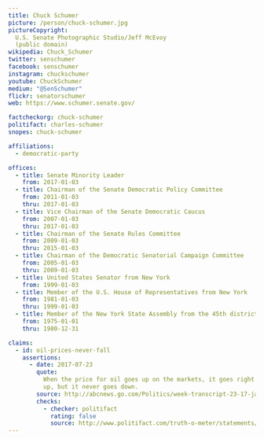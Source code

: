 ```yaml
---
title: Chuck Schumer
picture: /person/chuck-schumer.jpg
pictureCopyright:
  U.S. Senate Photographic Studio/Jeff McEvoy
  (public domain)
wikipedia: Chuck_Schumer
twitter: senschumer
facebook: senschumer
instagram: chuckschumer
youtube: ChuckSchumer
medium: "@SenSchumer"
flickr: senatorschumer
web: https://www.schumer.senate.gov/

factcheckorg: chuck-schumer
politifact: charles-schumer
snopes: chuck-schumer

affiliations:
  - democratic-party

offices:
  - title: Senate Minority Leader
    from: 2017-01-03
  - title: Chairman of the Senate Democratic Policy Committee
    from: 2011-01-03
    thru: 2017-01-03
  - title: Vice Chairman of the Senate Democratic Caucus
    from: 2007-01-03
    thru: 2017-01-03
  - title: Chairman of the Senate Rules Committee
    from: 2009-01-03
    thru: 2015-01-03
  - title: Chairman of the Democratic Senatorial Campaign Committee
    from: 2005-01-03
    thru: 2009-01-03
  - title: United States Senator from New York
    from: 1999-01-03
  - title: Member of the U.S. House of Representatives from New York
    from: 1981-01-03
    thru: 1999-01-03
  - title: Member of the New York State Assembly from the 45th district
    from: 1975-01-01
    thru: 1980-12-31

claims:
  - id: oil-prices-never-fall
    assertions:
      - date: 2017-07-23
        quote:
          When the price for oil goes up on the markets, it goes right
          up, but it never goes down.
        source: http://abcnews.go.com/Politics/week-transcript-23-17-jay-sekulow-sarah-huckabee/story?id=48791003
        checks:
          - checker: politifact
            rating: false
            source: http://www.politifact.com/truth-o-meter/statements/2017/jul/25/charles-schumer/yes-chuck-schumer-oil-prices-do-fall/
---
```

